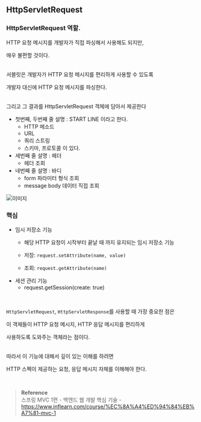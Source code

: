 ## HttpServletRequest

### HttpServletRequest 역할.

HTTP 요청 메시지를 개발자가 직접 파싱해서 사용해도 되지만, 

매우 불편할 것이다. 

<br/>서블릿은 개발자가 HTTP 요청 메시지를 편리하게 사용할 수 있도록 

개발자 대신에 HTTP 요청 메시지를 파싱한다. 

<br/>그리고 그 결과를 HttpServletRequest 객체에 담아서 제공한다

- 첫번째, 두번째 줄 설명 : START LINE 이라고 한다.
    - HTTP 메소드
    - URL
    - 쿼리 스트링
    - 스키마, 프로토콜 이 있다.
- 세번째 줄 설명 : 헤더
    - 헤더 조회
- 네번째 줄 설명 : 바디
    - form 파라미터 형식 조회
    - message body 데이터 직접 조회

![이미지](/programming/img/서18.PNG)

### 핵심

- 임시 저장소 기능
    - 해당 HTTP 요청이 시작부터 끝날 때 까지 유지되는 임시 저장소 기능

    - 저장: `request.setAttribute(name, value)`
    - 조회: `request.getAttribute(name)`
- 세션 관리 기능
    - request.getSession(create: true)
    

<br/>

`HttpServletRequest`, `HttpServletResponse`를 사용할 때 가장 중요한 점은 

이 객체들이 HTTP 요청 메시지, HTTP 응답 메시지를 편리하게 

사용하도록 도와주는 객체라는 점이다. 

<br/>따라서 이 기능에 대해서 깊이 있는 이해를 하려면 

HTTP 스펙이 제공하는 요청, 응답 메시지 자체를 이해해야 한다.


<br/>

>**Reference** <br/>스프링 MVC 1편 - 백엔드 웹 개발 핵심 기술 - https://www.inflearn.com/course/%EC%8A%A4%ED%94%84%EB%A7%81-mvc-1